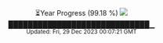<p align="center">
⏳Year Progress (99.18 %) <img src="https://file5s.ratemyserver.net/mobs/1062.gif"><br>
█████████████████████████████▁ <br>
<sub>Updated: Fri, 29 Dec 2023 00:07:21 GMT</sub>
</p>

